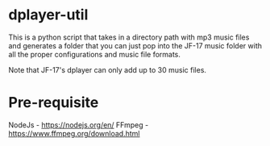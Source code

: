 # dplayer-util

This is a python script that takes in a directory path with mp3 music files and generates a folder that you can just pop into the JF-17 music folder with all the proper configurations and music file formats.

Note that JF-17's dplayer can only add up to 30 music files.

# Pre-requisite 
NodeJs - https://nodejs.org/en/
FFmpeg - https://www.ffmpeg.org/download.html
